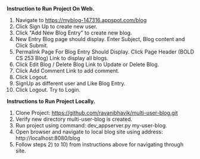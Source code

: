 **Instruction to Run Project On Web.**

1)  Navigate to https://myblog-147316.appspot.com/blog
2)	Click Sign Up to create new user.
3)	Click "Add New Blog Entry" to create new blog.
4)	New Entry Blog page should display. Enter Subject, Blog content and Click Submit.
5)	Permalink Page For Blog Entry Should Display. Click Page Header (BOLD CS 253 Blog) Link to display all blogs.
6)	Click Edit Blog / Delete Blog Link to Update or Delete Blog.
7)	Click Add Comment Link to add comment.
8)	Click Logout.
9)	SignUp as different user and Like Blog Entry.
10)	Click Logout. Try to Login.

**Instructions to Run Project Locally.**

1)  Clone Project: https://github.com/ravanibhavik/multi-user-blog.git
2)  Verify new directory multi-user-blog is created.
3)  Run project using command: dev_appserver.py my-user-blog.
4)  Open browser and navigate to local blog site using address: http://localhost:8080/blog
5)  Follow steps 2) to 10) from instructions above for navigating through site.
